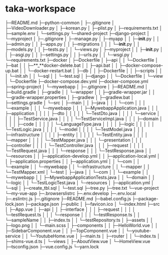 # taka-workspace

├─README.md
├─python-common
│ ├─.gitignore
│ ├─VideoDownloader.py
│ ├─korean.py
│ ├─plist.py
│ ├─requirements.txt
│ ├─sample.env
│ └─settings.py
└─shared-project
├─django-project
│ └─myproject
│ ├─.gitignore
│ ├─manage.py
│ ├─myapp
│ │ ├─**init**.py
│ │ ├─admin.py
│ │ ├─apps.py
│ │ ├─migrations
│ │ │ └─**init**.py
│ │ ├─models.py
│ │ ├─tests.py
│ │ └─views.py
│ ├─myproject
│ │ ├─**init**.py
│ │ ├─asgi.py
│ │ ├─settings.py
│ │ ├─urls.py
│ │ └─wsgi.py
│ └─requirements.txt
├─docker
│ ├─Dockerfile
│ ├─api
│ │ └─Dockerfile
│ ├─bat
│ │ ├─**\_**docker-delete.bat
│ │ ├─api.bat
│ │ ├─docker-compose-up.bat
│ │ └─docker-restart.bat
│ ├─db
│ │ ├─Dockerfile
│ │ ├─scripts
│ │ │ └─init.sh
│ │ └─sql
│ │ └─test.sql
│ ├─django
│ │ └─Dockerfile
│ └─view
│ └─Dockerfile
├─docker-compose.dev.yml
├─docker-compose.yml
├─spring-project
│ └─mywebapp
│ ├─.gitignore
│ ├─README.md
│ ├─build.gradle
│ ├─gradle
│ │ └─wrapper
│ │ ├─gradle-wrapper.jar
│ │ └─gradle-wrapper.properties
│ ├─gradlew
│ ├─gradlew.bat
│ ├─settings.gradle
│ └─src
│ ├─main
│ │ ├─java
│ │ │ └─com
│ │ │ └─example
│ │ │ └─mywebapp
│ │ │ ├─MywebappApplication.java
│ │ │ ├─application
│ │ │ │ ├─dto
│ │ │ │ │ └─TestDto.java
│ │ │ │ └─service
│ │ │ │ ├─TestService.java
│ │ │ │ └─TestServiceImpl.java
│ │ │ ├─domain
│ │ │ │ ├─code
│ │ │ │ │ └─LanguageType.java
│ │ │ │ ├─logic
│ │ │ │ │ └─TestLogic.java
│ │ │ │ └─model
│ │ │ │ └─TestModel.java
│ │ │ ├─infrastructure
│ │ │ │ ├─entity
│ │ │ │ │ └─TestEntity.java
│ │ │ │ └─mapper
│ │ │ │ └─TestMapper.java
│ │ │ └─presentation
│ │ │ ├─controller
│ │ │ │ └─TestController.java
│ │ │ ├─request
│ │ │ │ └─TestRequest.java
│ │ │ └─response
│ │ │ └─TestResponse.java
│ │ └─resources
│ │ ├─application-develop.yml
│ │ ├─application-local.yml
│ │ ├─application.properties
│ │ ├─application.yml
│ │ └─com
│ │ └─example
│ │ └─mywebapp
│ │ └─infrastructure
│ │ └─mapper
│ │ └─TestMapper.xml
│ └─test
│ ├─java
│ │ └─com
│ │ └─example
│ │ └─mywebapp
│ │ ├─MywebappApplicationTests.java
│ │ └─domain
│ │ └─logic
│ │ └─TestLogicTest.java
│ └─resources
│ ├─application.yml
│ └─sql
│ ├─create_tbl.sql
│ └─test.sql
├─tree.py
├─tree.txt
└─vue-project
└─my-vue-app
├─.browserslistrc
├─.env.develop
├─.env.local
├─.eslintrc.js
├─.gitignore
├─README.md
├─babel.config.js
├─package-lock.json
├─package.json
├─public
│ ├─favicon.ico
│ └─index.html
├─src
│ ├─App.vue
│ ├─api
│ │ ├─interface
│ │ │ ├─request
│ │ │ │ └─testRequest.ts
│ │ │ └─response
│ │ │ └─testResponse.ts
│ │ └─sampleName
│ │ ├─index.ts
│ │ └─testRepository.ts
│ ├─assets
│ │ ├─logo.png
│ │ └─main.scss
│ ├─components
│ │ ├─HelloWorld.vue
│ │ ├─SidebarComponent.vue
│ │ ├─TopComponent.vue
│ │ └─youtube-service
│ │ └─YoutubeHome.vue
│ ├─main.ts
│ ├─router
│ │ └─index.ts
│ ├─shims-vue.d.ts
│ └─views
│ ├─AboutView.vue
│ └─HomeView.vue
├─tsconfig.json
├─vue.config.js
└─yarn.lock
